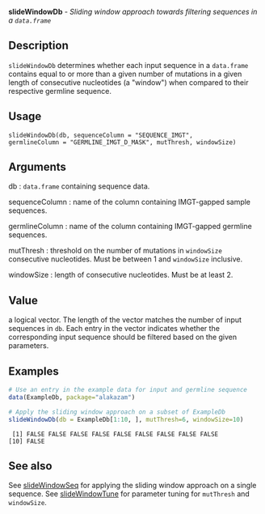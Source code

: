 **slideWindowDb** - *Sliding window approach towards filtering sequences in a `data.frame`*

Description
--------------------

`slideWindowDb` determines whether each input sequence in a `data.frame` 
contains equal to or more than a given number of mutations in a given length of 
consecutive nucleotides (a "window") when compared to their respective germline 
sequence.


Usage
--------------------
```
slideWindowDb(db, sequenceColumn = "SEQUENCE_IMGT",
germlineColumn = "GERMLINE_IMGT_D_MASK", mutThresh, windowSize)
```

Arguments
-------------------

db
:   `data.frame` containing sequence data.

sequenceColumn
:   name of the column containing IMGT-gapped sample sequences.

germlineColumn
:   name of the column containing IMGT-gapped germline sequences.

mutThresh
:   threshold on the number of mutations in `windowSize` 
consecutive nucleotides. Must be between 1 and `windowSize` 
inclusive.

windowSize
:   length of consecutive nucleotides. Must be at least 2.




Value
-------------------

a logical vector. The length of the vector matches the number of input sequences in 
`db`. Each entry in the vector indicates whether the corresponding input sequence
should be filtered based on the given parameters.



Examples
-------------------

```R
# Use an entry in the example data for input and germline sequence
data(ExampleDb, package="alakazam")

# Apply the sliding window approach on a subset of ExampleDb
slideWindowDb(db = ExampleDb[1:10, ], mutThresh=6, windowSize=10)
```


```
 [1] FALSE FALSE FALSE FALSE FALSE FALSE FALSE FALSE FALSE
[10] FALSE

```



See also
-------------------

See [slideWindowSeq](slideWindowSeq.md) for applying the sliding window approach on a single sequence. 
See [slideWindowTune](slideWindowTune.md) for parameter tuning for `mutThresh` and `windowSize`.



